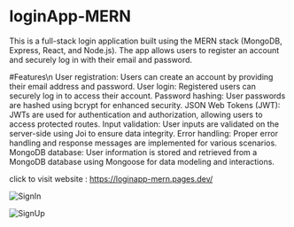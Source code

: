 # loginApp-MERN
This is a full-stack login application built using the MERN stack (MongoDB, Express, React, and Node.js). The app allows users to register an account and securely log in with their email and password.

#Features\n
User registration: Users can create an account by providing their email address and password.
User login: Registered users can securely log in to access their account.
Password hashing: User passwords are hashed using bcrypt for enhanced security.
JSON Web Tokens (JWT): JWTs are used for authentication and authorization, allowing users to access protected routes.
Input validation: User inputs are validated on the server-side using Joi to ensure data integrity.
Error handling: Proper error handling and response messages are implemented for various scenarios.
MongoDB database: User information is stored and retrieved from a MongoDB database using Mongoose for data modeling and interactions.

click to visit website : https://loginapp-mern.pages.dev/

![SignIn](https://github.com/sreemonkavungal/loginApp-MERN/assets/90373393/dcabac52-2d9e-4f86-829d-3e09d72f0ed2)

![SignUp](https://github.com/sreemonkavungal/loginApp-MERN/assets/90373393/fcc1b0d5-eecc-4fdd-b87e-1e3d8662d615)
